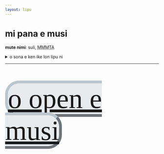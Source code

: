 ```yaml
---
layout: lipu
---
```


<style>
  @font-face {
      font-family: "nasin nanpa";
      src: url({{ '/assets/nasin-nanpa-4.0.1.otf' | relative_url }});
  }

  .nasin-nanpa {
      font-family: "nasin nanpa";
      font-size: 6.5em;
      border-radius: 0.5em;
      border: 0.1em;
      border-style: outset;
      background-color: #E7EBED;
      border-color: #BBC6CC;

    
  }
</style>

# mi pana e musi
**mute nimi**: suli, <abbr title="6200">MMMTA</abbr> 

<details>
  <summary>o sona e ken ike lon lipu ni</summary>
  <ul>
    <li></li>
  </ul>
</details>

***

<br>
<br>


<a class="nasin-nanpa" href="../pana/pana.html">o open e musi</a>


